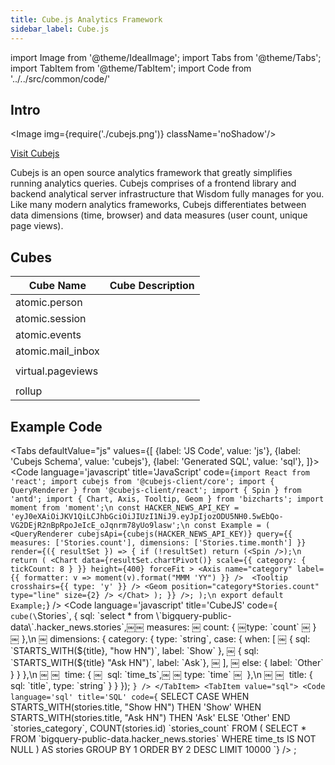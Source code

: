 ```yaml
---
title: Cube.js Analytics Framework
sidebar_label: Cube.js
---
```


import Image from '@theme/IdealImage';
import Tabs from '@theme/Tabs';
import TabItem from '@theme/TabItem';
import Code from '../../src/common/code/'


## Intro

<Image img={require('./cubejs.png')} className='noShadow'/>

[Visit Cubejs](https://cube.dev/)


Cubejs is an open source analytics framework that greatly simplifies running analytics queries. Cubejs comprises of a frontend library and backend analytical server infrastructure that Wisdom fully manages for you. Like many modern analytics frameworks, Cubejs differentiates between data dimensions (time, browser) and data measures (user count, unique page views).


## Cubes

| Cube Name  | Cube Description   |
|---|---|
| atomic.person |  |
| atomic.session |  |
| atomic.events |  |
| atomic.mail_inbox |  |
| |  |
| virtual.pageviews |  |
| |  |
| rollup |  |


## Example Code


<Tabs
  defaultValue="js"
  values={[
    {label: 'JS Code', value: 'js'},
    {label: 'Cubejs Schema', value: 'cubejs'},
    {label: 'Generated SQL', value: 'sql'},
  ]}>
  <TabItem value="js">
    <Code language='javascript' title='JavaScript' code={`
import React from 'react';
import cubejs from '@cubejs-client/core';
import { QueryRenderer } from '@cubejs-client/react';
import { Spin } from 'antd';
import { Chart, Axis, Tooltip, Geom } from 'bizcharts';
import moment from 'moment';\n
const HACKER_NEWS_API_KEY = 'eyJ0eXAiOiJKV1QiLCJhbGciOiJIUzI1NiJ9.eyJpIjozODU5NH0.5wEbQo-VG2DEjR2nBpRpoJeIcE_oJqnrm78yUo9lasw';\n
const Example = (
  <QueryRenderer
    cubejsApi={cubejs(HACKER_NEWS_API_KEY)}
    query={{
        measures: ['Stories.count'],
        dimensions: ['Stories.time.month']
    }}
    render={({ resultSet }) => {
      if (!resultSet) return (<Spin />);\n
      return (
        <Chart
            data={resultSet.chartPivot()}
            scale={{ category: { tickCount: 8 } }}
            height={400}
            forceFit
        >
            ​<Axis name="category" label={{ formatter: v => moment(v).format("MMM 'YY") }} />￼
            <Tooltip crosshairs={{ type: 'y' }} />
            <Geom position="category*Stories.count" type="line" size={2} />
        </Chat>
      );
    }}
  />;
);\n
export default Example;
    `} />
  </TabItem>
  <TabItem value="cubejs">
    <Code language='javascript' title='CubeJS' code={`
cube(\`Stories\`, {
    ​sql: \`select * from \\\`bigquery-public-data\\\`.hacker_news.stories\`,￼￼ 
    ​measures: 
    ￼    ​count: {
    ￼      ​type: \`count\`
    ￼   ​}
    ￼ },\n        ￼
    ​dimensions: {
        category: {
        type: \`string\`,
        case: {
            ​when: [
    ￼          { sql: \`STARTS_WITH(\${title}, "how HN")\`, label: \`Show\` },
    ￼          ​{ sql: \`STARTS_WITH(\${title} "Ask HN")\`, label: \`Ask\`},
    ￼        ],
    ￼        else: { label: \`Other\` }
          }
        },\n        ￼
￼    ​  time: {
￼    ​    sql: \`time_ts\`,￼
￼    ​    type: \`time\`
￼    ​  },\n        ￼
￼    ​  title: {
        sql: \`title\`,
        type: \`string\`
      }
    }
});
    `} />
  </TabItem>
  <TabItem value="sql">
    <Code language='sql' title='SQL' code={`
SELECT
    CASE
        WHEN STARTS_WITH(stories.title, "Show HN") THEN 'Show'
        WHEN STARTS_WITH(stories.title, "Ask HN") THEN 'Ask'
        ELSE 'Other'
    END \`stories_category\`,
    COUNT(stories.id) \`stories_count\`
FROM (
        SELECT *
        FROM \`bigquery-public-data.hacker_news.stories\`
        WHERE time_ts IS NOT NULL
    ) AS stories
GROUP BY 1
ORDER BY 2 DESC
LIMIT 10000
    `} />
  </TabItem>
</Tabs>;